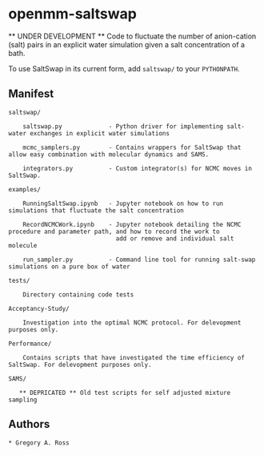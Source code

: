 # openmm-saltswap
** UNDER DEVELOPMENT **
Code to fluctuate the number of anion-cation (salt) pairs in an explicit water simulation given a salt concentration of a bath.

To use SaltSwap in its current form, add `saltswap/` to your `PYTHONPATH`.

## Manifest

`saltswap/`

```
    saltswap.py		        - Python driver for implementing salt-water exchanges in explicit water simulations
```
```
    mcmc_samplers.py		- Contains wrappers for SaltSwap that allow easy combination with molecular dynamics and SAMS.
```
```
    integrators.py		    - Custom integrator(s) for NCMC moves in SaltSwap.
```
`examples/`

```
    RunningSaltSwap.ipynb	- Jupyter notebook on how to run simulations that fluctuate the salt concentration 
```

```
    RecordNCMCWork.ipynb	- Jupyter notebook detailing the NCMC procedure and parameter path, and how to record the work to 
                              add or remove and individual salt molecule
```
```
    run_sampler.py	        - Command line tool for running salt-swap simulations on a pure box of water
```

`tests/`

```
    Directory containing code tests
```

`Acceptancy-Study/`

```
    Investigation into the optimal NCMC protocol. For delevopment purposes only. 
```
`Performance/`

```
    Contains scripts that have investigated the time efficiency of SaltSwap. For delevopment purposes only. 
```
`SAMS/`

```
   ** DEPRICATED ** Old test scripts for self adjusted mixture sampling 
```
## Authors

    * Gregory A. Ross
